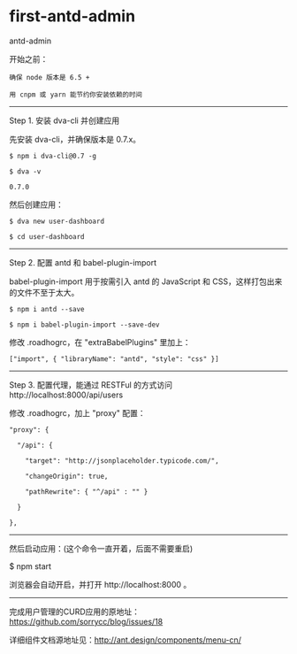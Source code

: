 # first-antd-admin
antd-admin

开始之前：

    确保 node 版本是 6.5 +

    用 cnpm 或 yarn 能节约你安装依赖的时间

-----------------------------------------------------------------------------------------

Step 1. 安装 dva-cli 并创建应用


先安装 dva-cli，并确保版本是 0.7.x。

    $ npm i dva-cli@0.7 -g

    $ dva -v

    0.7.0

然后创建应用：

    $ dva new user-dashboard

    $ cd user-dashboard 

-----------------------------------------------------------------------------------------

Step 2. 配置 antd 和 babel-plugin-import


babel-plugin-import 用于按需引入 antd 的 JavaScript 和 CSS，这样打包出来的文件不至于太大。

    $ npm i antd --save

    $ npm i babel-plugin-import --save-dev

修改 .roadhogrc，在 "extraBabelPlugins" 里加上：

    ["import", { "libraryName": "antd", "style": "css" }]

-----------------------------------------------------------------------------------------

Step 3. 配置代理，能通过 RESTFul 的方式访问 http://localhost:8000/api/users


修改 .roadhogrc，加上 "proxy" 配置：

    "proxy": {

      "/api": {

        "target": "http://jsonplaceholder.typicode.com/",

        "changeOrigin": true,

        "pathRewrite": { "^/api" : "" }

      }

    },

-----------------------------------------------------------------------------------------

然后启动应用：(这个命令一直开着，后面不需要重启)

$ npm start

浏览器会自动开启，并打开 http://localhost:8000 。

-----------------------------------------------------------------------------------------

完成用户管理的CURD应用的原地址： https://github.com/sorrycc/blog/issues/18

详细组件文档源地址见：http://ant.design/components/menu-cn/
